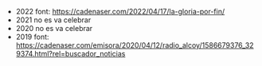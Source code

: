 * 2022 font: https://cadenaser.com/2022/04/17/la-gloria-por-fin/
* 2021 no es va celebrar
* 2020 no es va celebrar
* 2019 font: https://cadenaser.com/emisora/2020/04/12/radio_alcoy/1586679376_329374.html?rel=buscador_noticias

